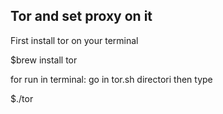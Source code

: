 ## Tor and set proxy on it

First install tor on your terminal

$brew install tor

for run in terminal:
go in tor.sh directori then type

$./tor
